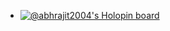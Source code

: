 - [![@abhrajit2004's Holopin board](https://holopin.me/abhrajit2004)](https://holopin.io/@abhrajit2004) 
<!---
abhrajit2004/abhrajit2004 is a ✨ special ✨ repository because its `README.md` (this file) appears on your GitHub profile.
You can click the Preview link to take a look at your changes.
--->
